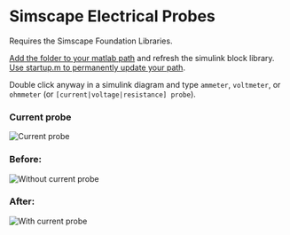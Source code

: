 # Simscape Electrical Probes

Requires the Simscape Foundation Libraries.

[Add the folder to your matlab path](https://www.mathworks.com/help/matlab/ref/addpath.html) and refresh the simulink block library. 
[Use startup.m to permanently update your path](https://www.mathworks.com/help/matlab/ref/startup.html).

Double click anyway in a simulink diagram and type `ammeter`, `voltmeter`, or `ohmmeter` (or `[current|voltage|resistance] probe`).

### Current probe
![Current probe](https://www.murphyengineer.com/images/simutil/simscape_currentprobe.png)

### Before:
![Without current probe](https://www.murphyengineer.com/images/simutil/simscape_currentprobe_before.png "Before")

### After:
![With current probe](https://www.murphyengineer.com/images/simutil/simscape_currentprobe_after.png "After")
